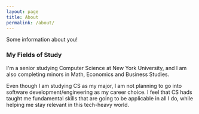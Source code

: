 ```yaml
---
layout: page
title: About
permalink: /about/
---
```


Some information about you!

### My Fields of Study

I'm a senior studying Computer Science at New York University, and I am also completing minors in Math, Economics and Business Studies. 

Even though I am studying CS as my major, I am not planning to go into software development/engineering as my career choice. I feel that CS hads taught me fundamental skills that are going to be applicable in all I do, while helping me stay relevant in this tech-heavy world. 

